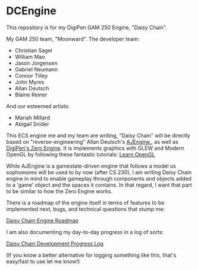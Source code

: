 # DCEngine

This repository is for my DigiPen GAM 250 Engine, "Daisy Chain". 

My GAM 250 team, "Moonward". The developer team:
- Christian Sagel
- William Mao
- Jason Jorgensen
- Gabriel Neumann
- Connor Tilley
- John Myres
- Allan Deutsch
- Blaine Reiner

And our esteemed artists:
- Mariah Millard
- Abigail Snider

This ECS engine me and my team are writing, "Daisy Chain" will be directly based on "reverse-engineering" Allan Deutsch's [AJEngine.](https://github.com/Masstronaut/aljeengine), as well as [DigiPen's Zero Engine](http://zero.digipen.edu/). It is implements graphics with GLEW and Modern OpenGL by following these fantastic tutorials: [Learn OpenGL](http://learnopengl.com/)

While AJEngine is a gamestate-driven engine that follows a model us sophomores will be used to by now (after CS 230), I am writing Daisy Chain engine in mind to enable gameplay through components and objects added to a 'game' object and the spaces it contains. In that regard, I want that part to be similar to how the Zero Engine works. 

There is a roadmap of the engine itself in terms of features to be implemented next, bugs, and technical questions that stump me:

[Daisy Chain Engine Roadmap](https://trello.com/b/vDmSAbFm/daisy-chain-engine-roadmap)

I am also documenting my day-to-day progress in a log of sorts:

[Daisy Chain Development Progress Log](https://docs.google.com/spreadsheets/d/1owN00AVVGzIan5TGH_BJrXHaZ0YIHjNjQBijRDP-hFw/edit?usp=sharing)

(If you know a better alternative for logging something like this, that's easy/fast to use let me know!)

